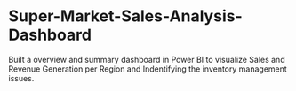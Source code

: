 # Super-Market-Sales-Analysis-Dashboard
Built a overview and summary dashboard in Power BI to visualize Sales and Revenue Generation per Region and Indentifying the inventory management issues.
